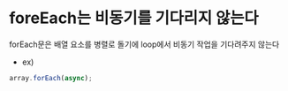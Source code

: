 # foreEach는 비동기를 기다리지 않는다

forEach문은 배열 요소를 병렬로 돌기에 loop에서 비동기 작업을 기다려주지 않는다

- ex)

```js
array.forEach(async);
```
